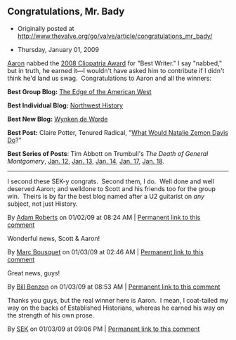 ## Congratulations, Mr. Bady

 * Originally posted at http://www.thevalve.org/go/valve/article/congratulations_mr_bady/

* Thursday, January 01, 2009 

[Aaron](http://www.thevalve.org/go/valve/archive_author/abady/Aaron%20Bady) nabbed the [2008 Cliopatria Award](http://hnn.us/blogs/entries/20359.html#2008clios) for "Best Writer."  I say "nabbed," but in truth, he earned it—I wouldn't have asked him to contribute if I didn't think he'd land us swag.  Congratulations to Aaron and all the winners:

**Best Group Blog:** [The Edge of the American West](http://edgeofthewest.wordpress.com/)

**Best Individual Blog:** [Northwest History](http://northwesthistory.blogspot.com/)

**Best New Blog:** [Wynken de Worde](http://wynkendeworde.blogspot.com/)

**Best Post:** Claire Potter, Tenured Radical, "[What Would Natalie Zemon Davis Do](http://tenured-radical.blogspot.com/2008/06/what-would-natalie-zemon-davis-do-few.html)?"

**Best Series of Posts**: Tim Abbott on Trumbull's _The Death of General Montgomery_, [Jan. 12](http://greensleeves.typepad.com/berkshires/2008/01/false-memories.html), [Jan. 13](http://greensleeves.typepad.com/berkshires/2008/01/wheres-aaron-cu.html), [Jan. 14](http://greensleeves.typepad.com/berkshires/2008/01/aaron-burr-and.html), [Jan. 17](http://greensleeves.typepad.com/berkshires/2008/01/ogden-and-burr.html), [Jan. 18](http://greensleeves.typepad.com/berkshires/2008/01/weep-america-fo.html).

---

I second these SEK-y congrats.  Second them, I do.  Well done and well deserved Aaron; and welldone to Scott and his friends too for the group win.  Theirs is by far the best blog named after a U2 guitarist on _any_ subject, not just History.

By [Adam Roberts](http://adamroberts.com) on 01/02/09 at 08:24 AM | [Permanent link to this comment](http://www.thevalve.org/go/valve/article/congratulations_mr_bady/#23459)
[]()

Wonderful news, Scott & Aaron!

By [Marc Bousquet](http://howtheuniversityworks.com) on 01/03/09 at 02:46 AM | [Permanent link to this comment](http://www.thevalve.org/go/valve/article/congratulations_mr_bady/#23468)
[]()

Great news, guys!

By [Bill Benzon](http://new-savanna.blogspot.com/) on 01/03/09 at 08:53 AM | [Permanent link to this comment](http://www.thevalve.org/go/valve/article/congratulations_mr_bady/#23472)
[]()

Thanks you guys, but the real winner here is Aaron.  I mean, I coat-tailed my way on the backs of Established Historians, whereas he earned his way on the strength of his own prose.

By [SEK](http://acephalous.typepad.com/) on 01/03/09 at 09:06 PM | [Permanent link to this comment](http://www.thevalve.org/go/valve/article/congratulations_mr_bady/#23475)

